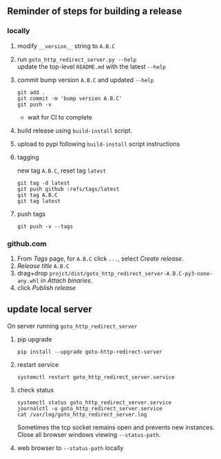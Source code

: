 ## Reminder of steps for building a release

### locally

1. modify `__version__` string to `A.B.C`

2. run `goto_http_redirect_server.py --help`<br />
   update the top-level `README.md` with the latest `--help`

3. commit bump version `A.B.C` and updated `--help`

       git add .
       git commit -m 'bump version A.B.C'
       git push -v

   - wait for CI to complete

4. build release using `build-install` script.

5. upload to pypi following `build-install` script instructions

6. tagging

   new tag `A.B.C`, reset tag `latest`

       git tag -d latest
       git push github :refs/tags/latest
       git tag A.B.C
       git tag latest

7. push tags

       git push -v --tags 

### github.com

1. From _Tags_ page, for `A.B.C` click `...`, select _Create release_.
2. _Release title_ `A.B.C`
3. drag+drop `projct/dist/goto_http_redirect_server-A.B.C-py3-none-any.whl` in
   _Attach binaries_.
4. click _Publish release_

## update local server

On server running `goto_http_redirect_server`

1. pip upgrade
   ```
   pip install --upgrade goto-http-redirect-server
   ```

2. restart service
   ```
   systemctl restart goto_http_redirect_server.service
   ```

3. check status
   ```
   systemctl status goto_http_redirect_server.service
   journalctl -u goto_http_redirect_server.service
   cat /var/log/goto_http_redirect_server.log
   ```
   Sometimes the tcp socket remains open and prevents new instances. Close all
   browser windows viewing `--status-path`.

4. web browser to `--status-path` locally
